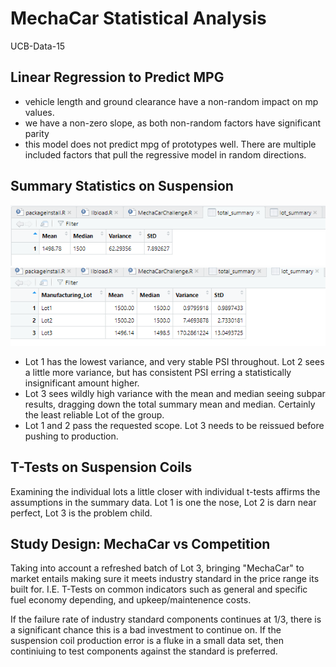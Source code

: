 # MechaCar Statistical Analysis
UCB-Data-15
## Linear Regression to Predict MPG
* vehicle length and ground clearance have a non-random impact on mp values.
* we have a non-zero slope, as both non-random factors have significant parity
* this model does not predict mpg of prototypes well. There are multiple included factors that pull the regressive model in random directions.

## Summary Statistics on Suspension
![Summary of suspension coil in prototype models](https://github.com/qklm/MechaCar_Statistical_Analysis/blob/main/total_summary.png?raw=true)
![Summary of suspension coil in prototype models separated by Lot](https://github.com/qklm/MechaCar_Statistical_Analysis/blob/main/lot_summary.png?raw=true)
* Lot 1 has the lowest variance, and very stable PSI throughout. Lot 2 sees a little more variance, but has consistent PSI erring a statistically insignificant amount higher.
* Lot 3 sees wildly high variance with the mean and median seeing subpar results, dragging down the total summary mean and median. Certainly the least reliable Lot of the group.
* Lot 1 and 2 pass the requested scope. Lot 3 needs to be reissued before pushing to production.

## T-Tests on Suspension Coils
Examining the individual lots a little closer with individual t-tests affirms the assumptions in the summary data. Lot 1 is one the nose, Lot 2 is darn near perfect, Lot 3 is the problem child.

## Study Design: MechaCar vs Competition
Taking into account a refreshed batch of Lot 3, bringing "MechaCar" to market entails making sure it meets industry standard in the price range its built for. I.E. T-Tests on common indicators such as general and specific fuel economy depending, and upkeep/maintenence costs. 

If the failure rate of industry standard components continues at 1/3, there is a significant chance this is a bad investment to continue on. 
If the suspension coil production error is a fluke in a small data set, then continiuing to test components against the standard is preferred. 
